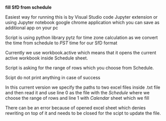 **fill SfD from schedule**

Easiest way for running this is by Visual Studio code Jupyter extension or using Jupyter notebook google chrome application which you can save as additional app on your pc

Script is using python library pytz for time zone calculation as we convert the time from schedule to *PST* time for our SfD format

Currently we use workbook.active which means that it opens the current active workbook inside Schedule sheet.

Script is asking for the range of rows which you choose from Schedule.

Scipt do not print anything in case of success

In this current version we specify the paths to two excel files inside .txt file and then read it and use line 0 as the file with the *Schedule* where we choose the range of rows and line 1 with *Calendar* sheet which we fill



There can be an error because of opened excel sheet which denies rewriting on top of it and needs to be closed for the scipt to update the file.
